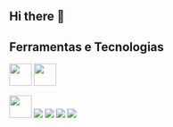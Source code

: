 ## Hi there 👋

<!--
**LarissadaSilvaSantana/LarissadaSilvaSantana** is a ✨ _special_ ✨ repository because its `README.md` (this file) appears on your GitHub profile.

Here are some ideas to get you started:

- 🔭 I’m currently working on ...
- 🌱 I’m currently learning ...
- 👯 I’m looking to collaborate on ...
- 🤔 I’m looking for help with ...
- 💬 Ask me about ...
- 📫 How to reach me: ...
- 😄 Pronouns: ...
- ⚡ Fun fact: ...
-->

## Ferramentas e Tecnologias

<img loading="lazy" src="https://cdn.jsdelivr.net/gh/devicons/devicon/icons/git/git-original.svg" width="40" height="40"/> <img loading="lazy" src="https://cdn.jsdelivr.net/gh/devicons/devicon@latest/icons/html5/html5-original.svg" width="40" height="40"/>

<img loading="lazy" src="https://cdn.jsdelivr.net/gh/devicons/devicon@latest/icons/html5/html5-original.svg" width="40" height="40"/>
          
<img src="https://cdn.jsdelivr.net/gh/devicons/devicon@latest/icons/css3/css3-original.svg" />

<img src="https://cdn.jsdelivr.net/gh/devicons/devicon@latest/icons/javascript/javascript-original.svg" />
          
<img src="https://cdn.jsdelivr.net/gh/devicons/devicon@latest/icons/java/java-original.svg" />

<img src="https://cdn.jsdelivr.net/gh/devicons/devicon@latest/icons/postgresql/postgresql-original.svg" />
          
          
          
